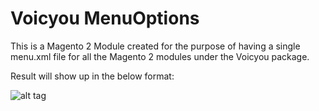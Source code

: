 # Voicyou MenuOptions
This is a Magento 2 Module created for the purpose of having a single menu.xml file for all the Magento 2 modules under the Voicyou package.

Result will show up in the below format:


![alt tag](http://voicyou.in/images/menuoptions/menuoptions.png)
